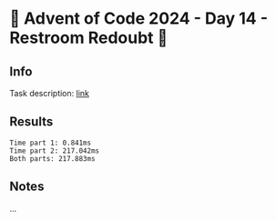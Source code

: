 # 🎄 Advent of Code 2024 - Day 14 - Restroom Redoubt 🎄

## Info

Task description: [link](https://adventofcode.com/2024/day/14)

## Results

```
Time part 1: 0.841ms
Time part 2: 217.042ms
Both parts: 217.883ms
```

## Notes

...